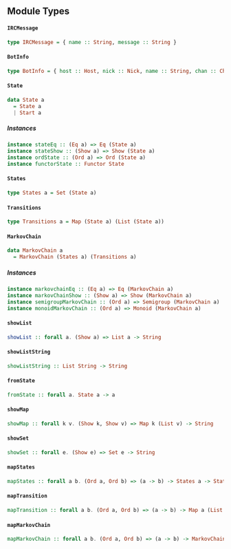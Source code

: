 ## Module Types

#### `IRCMessage`

``` purescript
type IRCMessage = { name :: String, message :: String }
```

#### `BotInfo`

``` purescript
type BotInfo = { host :: Host, nick :: Nick, name :: String, chan :: Channel, keywords :: Array String, password :: String }
```

#### `State`

``` purescript
data State a
  = State a
  | Start a
```

##### Instances
``` purescript
instance stateEq :: (Eq a) => Eq (State a)
instance stateShow :: (Show a) => Show (State a)
instance ordState :: (Ord a) => Ord (State a)
instance functorState :: Functor State
```

#### `States`

``` purescript
type States a = Set (State a)
```

#### `Transitions`

``` purescript
type Transitions a = Map (State a) (List (State a))
```

#### `MarkovChain`

``` purescript
data MarkovChain a
  = MarkovChain (States a) (Transitions a)
```

##### Instances
``` purescript
instance markovchainEq :: (Eq a) => Eq (MarkovChain a)
instance markovChainShow :: (Show a) => Show (MarkovChain a)
instance semigroupMarkovChain :: (Ord a) => Semigroup (MarkovChain a)
instance monoidMarkovChain :: (Ord a) => Monoid (MarkovChain a)
```

#### `showList`

``` purescript
showList :: forall a. (Show a) => List a -> String
```

#### `showListString`

``` purescript
showListString :: List String -> String
```

#### `fromState`

``` purescript
fromState :: forall a. State a -> a
```

#### `showMap`

``` purescript
showMap :: forall k v. (Show k, Show v) => Map k (List v) -> String
```

#### `showSet`

``` purescript
showSet :: forall e. (Show e) => Set e -> String
```

#### `mapStates`

``` purescript
mapStates :: forall a b. (Ord a, Ord b) => (a -> b) -> States a -> States b
```

#### `mapTransition`

``` purescript
mapTransition :: forall a b. (Ord a, Ord b) => (a -> b) -> Map a (List a) -> Map b (List b)
```

#### `mapMarkovChain`

``` purescript
mapMarkovChain :: forall a b. (Ord a, Ord b) => (a -> b) -> MarkovChain a -> MarkovChain b
```


